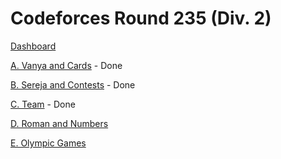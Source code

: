 # Codeforces Round 235 (Div. 2)

[Dashboard](https://codeforces.com/contest/401)

[A. Vanya and Cards](https://codeforces.com/contest/401/problem/A) - Done

[B. Sereja and Contests](https://codeforces.com/contest/401/problem/B) - Done

[C. Team](https://codeforces.com/contest/401/problem/C) - Done

[D. Roman and Numbers](https://codeforces.com/contest/401/problem/D)

[E. Olympic Games](https://codeforces.com/contest/401/problem/E)
